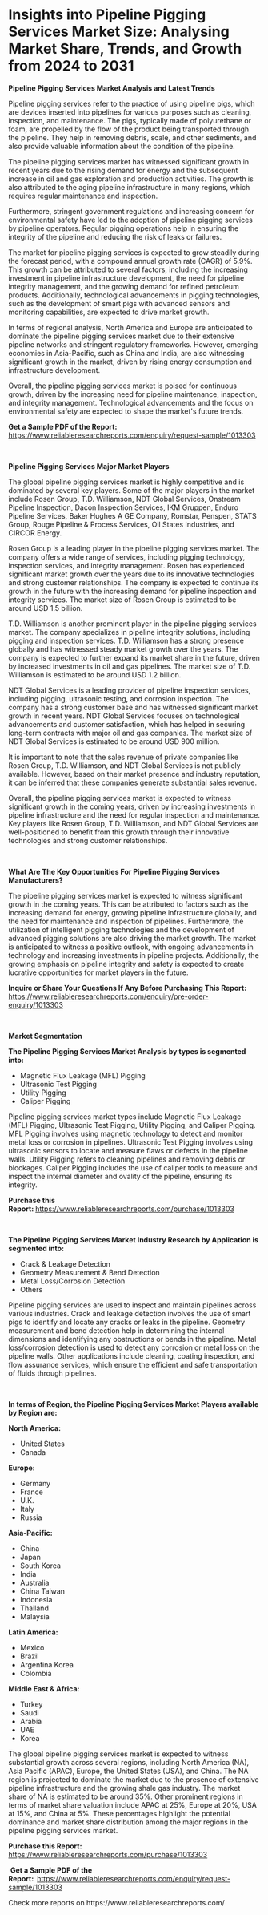 <p><h1>Insights into Pipeline Pigging Services Market Size: Analysing Market Share, Trends, and Growth from 2024 to 2031</h1></p><p><strong>Pipeline Pigging Services Market Analysis and Latest Trends</strong></p>
<p><p>Pipeline pigging services refer to the practice of using pipeline pigs, which are devices inserted into pipelines for various purposes such as cleaning, inspection, and maintenance. The pigs, typically made of polyurethane or foam, are propelled by the flow of the product being transported through the pipeline. They help in removing debris, scale, and other sediments, and also provide valuable information about the condition of the pipeline.</p><p>The pipeline pigging services market has witnessed significant growth in recent years due to the rising demand for energy and the subsequent increase in oil and gas exploration and production activities. The growth is also attributed to the aging pipeline infrastructure in many regions, which requires regular maintenance and inspection.</p><p>Furthermore, stringent government regulations and increasing concern for environmental safety have led to the adoption of pipeline pigging services by pipeline operators. Regular pigging operations help in ensuring the integrity of the pipeline and reducing the risk of leaks or failures.</p><p>The market for pipeline pigging services is expected to grow steadily during the forecast period, with a compound annual growth rate (CAGR) of 5.9%. This growth can be attributed to several factors, including the increasing investment in pipeline infrastructure development, the need for pipeline integrity management, and the growing demand for refined petroleum products. Additionally, technological advancements in pigging technologies, such as the development of smart pigs with advanced sensors and monitoring capabilities, are expected to drive market growth.</p><p>In terms of regional analysis, North America and Europe are anticipated to dominate the pipeline pigging services market due to their extensive pipeline networks and stringent regulatory frameworks. However, emerging economies in Asia-Pacific, such as China and India, are also witnessing significant growth in the market, driven by rising energy consumption and infrastructure development.</p><p>Overall, the pipeline pigging services market is poised for continuous growth, driven by the increasing need for pipeline maintenance, inspection, and integrity management. Technological advancements and the focus on environmental safety are expected to shape the market's future trends.</p></p>
<p><strong>Get a Sample PDF of the Report:&nbsp;</strong> <a href="https://www.reliableresearchreports.com/enquiry/request-sample/1013303">https://www.reliableresearchreports.com/enquiry/request-sample/1013303</a></p>
<p>&nbsp;</p>
<p><strong>Pipeline Pigging Services Major Market Players</strong></p>
<p><p>The global pipeline pigging services market is highly competitive and is dominated by several key players. Some of the major players in the market include Rosen Group, T.D. Williamson, NDT Global Services, Onstream Pipeline Inspection, Dacon Inspection Services, IKM Gruppen, Enduro Pipeline Services, Baker Hughes A GE Company, Romstar, Penspen, STATS Group, Rouge Pipeline & Process Services, Oil States Industries, and CIRCOR Energy.</p><p>Rosen Group is a leading player in the pipeline pigging services market. The company offers a wide range of services, including pigging technology, inspection services, and integrity management. Rosen has experienced significant market growth over the years due to its innovative technologies and strong customer relationships. The company is expected to continue its growth in the future with the increasing demand for pipeline inspection and integrity services. The market size of Rosen Group is estimated to be around USD 1.5 billion.</p><p>T.D. Williamson is another prominent player in the pipeline pigging services market. The company specializes in pipeline integrity solutions, including pigging and inspection services. T.D. Williamson has a strong presence globally and has witnessed steady market growth over the years. The company is expected to further expand its market share in the future, driven by increased investments in oil and gas pipelines. The market size of T.D. Williamson is estimated to be around USD 1.2 billion.</p><p>NDT Global Services is a leading provider of pipeline inspection services, including pigging, ultrasonic testing, and corrosion inspection. The company has a strong customer base and has witnessed significant market growth in recent years. NDT Global Services focuses on technological advancements and customer satisfaction, which has helped in securing long-term contracts with major oil and gas companies. The market size of NDT Global Services is estimated to be around USD 900 million.</p><p>It is important to note that the sales revenue of private companies like Rosen Group, T.D. Williamson, and NDT Global Services is not publicly available. However, based on their market presence and industry reputation, it can be inferred that these companies generate substantial sales revenue.</p><p>Overall, the pipeline pigging services market is expected to witness significant growth in the coming years, driven by increasing investments in pipeline infrastructure and the need for regular inspection and maintenance. Key players like Rosen Group, T.D. Williamson, and NDT Global Services are well-positioned to benefit from this growth through their innovative technologies and strong customer relationships.</p></p>
<p>&nbsp;</p>
<p><strong>What Are The Key Opportunities For Pipeline Pigging Services Manufacturers?</strong></p>
<p><p>The pipeline pigging services market is expected to witness significant growth in the coming years. This can be attributed to factors such as the increasing demand for energy, growing pipeline infrastructure globally, and the need for maintenance and inspection of pipelines. Furthermore, the utilization of intelligent pigging technologies and the development of advanced pigging solutions are also driving the market growth. The market is anticipated to witness a positive outlook, with ongoing advancements in technology and increasing investments in pipeline projects. Additionally, the growing emphasis on pipeline integrity and safety is expected to create lucrative opportunities for market players in the future.</p></p>
<p><strong>Inquire or Share Your Questions If Any Before Purchasing This Report:</strong> <a href="https://www.reliableresearchreports.com/enquiry/pre-order-enquiry/1013303">https://www.reliableresearchreports.com/enquiry/pre-order-enquiry/1013303</a></p>
<p>&nbsp;</p>
<p><strong>Market Segmentation</strong></p>
<p><strong>The Pipeline Pigging Services Market Analysis by types is segmented into:</strong></p>
<p><ul><li>Magnetic Flux Leakage (MFL) Pigging</li><li>Ultrasonic Test Pigging</li><li>Utility Pigging</li><li>Caliper Pigging</li></ul></p>
<p><p>Pipeline pigging services market types include Magnetic Flux Leakage (MFL) Pigging, Ultrasonic Test Pigging, Utility Pigging, and Caliper Pigging. MFL Pigging involves using magnetic technology to detect and monitor metal loss or corrosion in pipelines. Ultrasonic Test Pigging involves using ultrasonic sensors to locate and measure flaws or defects in the pipeline walls. Utility Pigging refers to cleaning pipelines and removing debris or blockages. Caliper Pigging includes the use of caliper tools to measure and inspect the internal diameter and ovality of the pipeline, ensuring its integrity.</p></p>
<p><strong>Purchase this Report:&nbsp;</strong><a href="https://www.reliableresearchreports.com/purchase/1013303">https://www.reliableresearchreports.com/purchase/1013303</a></p>
<p>&nbsp;</p>
<p><strong>The Pipeline Pigging Services Market Industry Research by Application is segmented into:</strong></p>
<p><ul><li>Crack & Leakage Detection</li><li>Geometry Measurement & Bend Detection</li><li>Metal Loss/Corrosion Detection</li><li>Others</li></ul></p>
<p><p>Pipeline pigging services are used to inspect and maintain pipelines across various industries. Crack and leakage detection involves the use of smart pigs to identify and locate any cracks or leaks in the pipeline. Geometry measurement and bend detection help in determining the internal dimensions and identifying any obstructions or bends in the pipeline. Metal loss/corrosion detection is used to detect any corrosion or metal loss on the pipeline walls. Other applications include cleaning, coating inspection, and flow assurance services, which ensure the efficient and safe transportation of fluids through pipelines.</p></p>
<p>&nbsp;</p>
<p><strong>In terms of Region, the Pipeline Pigging Services Market Players available by Region are:</strong></p>
<p>
    <p> <strong> North America: </strong>
        <ul>
            <li>United States</li>
            <li>Canada</li>
        </ul>
        </p> 
    <p> <strong> Europe: </strong>
        <ul>
            <li>Germany</li>
            <li>France</li>
            <li>U.K.</li>
            <li>Italy</li>
            <li>Russia</li>
        </ul>
        </p> 
    <p> <strong> Asia-Pacific: </strong>
        <ul>
            <li>China</li>
            <li>Japan</li>
            <li>South Korea</li>
            <li>India</li>
            <li>Australia</li>
            <li>China Taiwan</li>
            <li>Indonesia</li>
            <li>Thailand</li>
            <li>Malaysia</li>
        </ul>
        </p> 
    <p> <strong> Latin America: </strong>
        <ul>
            <li>Mexico</li>
            <li>Brazil</li>
            <li>Argentina Korea</li>
            <li>Colombia</li>
        </ul>
        </p> 
    <p> <strong> Middle East & Africa: </strong>
        <ul>
            <li>Turkey</li>
            <li>Saudi</li>
            <li>Arabia</li>
            <li>UAE</li>
            <li>Korea</li>
        </ul>
    </p>
    </p>
<p><p>The global pipeline pigging services market is expected to witness substantial growth across several regions, including North America (NA), Asia Pacific (APAC), Europe, the United States (USA), and China. The NA region is projected to dominate the market due to the presence of extensive pipeline infrastructure and the growing shale gas industry. The market share of NA is estimated to be around 35%. Other prominent regions in terms of market share valuation include APAC at 25%, Europe at 20%, USA at 15%, and China at 5%. These percentages highlight the potential dominance and market share distribution among the major regions in the pipeline pigging services market.</p></p>
<p><strong>Purchase this Report: </strong><a href="https://www.reliableresearchreports.com/purchase/1013303">https://www.reliableresearchreports.com/purchase/1013303</a></p>
<p>&nbsp;<strong>Get a Sample PDF of the Report:&nbsp;&nbsp;</strong><a href="https://www.reliableresearchreports.com/enquiry/request-sample/1013303">https://www.reliableresearchreports.com/enquiry/request-sample/1013303</a></p>
<p><strong></strong></p>
<p>Check more reports on https://www.reliableresearchreports.com/</p>